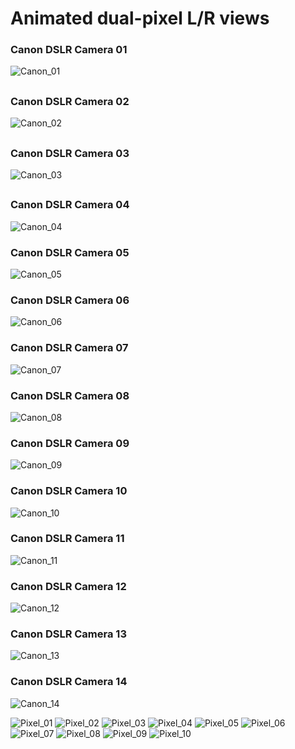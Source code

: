 # Animated dual-pixel L/R views

### Canon DSLR Camera 01
![Canon_01](gif/canon_00.gif)
##

### Canon DSLR Camera 02
![Canon_02](gif/canon_01.gif)
##

### Canon DSLR Camera 03
![Canon_03](gif/canon_02.gif)
##

### Canon DSLR Camera 04
![Canon_04](gif/canon_03.gif)
### Canon DSLR Camera 05
![Canon_05](gif/canon_04.gif)
### Canon DSLR Camera 06
![Canon_06](gif/canon_05.gif)
### Canon DSLR Camera 07
![Canon_07](gif/canon_06.gif)
### Canon DSLR Camera 08
![Canon_08](gif/canon_07.gif)
### Canon DSLR Camera 09
![Canon_09](gif/canon_08.gif)
### Canon DSLR Camera 10
![Canon_10](gif/canon_09.gif)
### Canon DSLR Camera 11
![Canon_11](gif/canon_10.gif)
### Canon DSLR Camera 12
![Canon_12](gif/canon_11.gif)
### Canon DSLR Camera 13
![Canon_13](gif/canon_12.gif)
### Canon DSLR Camera 14
![Canon_14](gif/canon_13.gif)

![Pixel_01](gif/pixel_00.gif)
![Pixel_02](gif/pixel_01.gif)
![Pixel_03](gif/pixel_02.gif)
![Pixel_04](gif/pixel_03.gif)
![Pixel_05](gif/pixel_04.gif)
![Pixel_06](gif/pixel_05.gif)
![Pixel_07](gif/pixel_06.gif)
![Pixel_08](gif/pixel_07.gif)
![Pixel_09](gif/pixel_08.gif)
![Pixel_10](gif/pixel_09.gif)